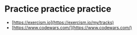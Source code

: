 # Practice practice practice

- [https://exercism.io](https://exercism.io/my/tracks)
- [https://www.codewars.com/](https://www.codewars.com/)
